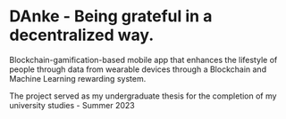 # DAnke - Being grateful in a decentralized way.
Blockchain-gamification-based mobile app that enhances the lifestyle of people through data from wearable devices through a Blockchain and Machine Learning rewarding system.

The project served as my undergraduate thesis for the completion of my university studies - Summer 2023
